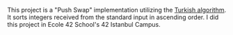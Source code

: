 This project is a "Push Swap" implementation utilizing the [Turkish algorithm](https://medium.com/@ayogun/push-swap-c1f5d2d41e97). It sorts integers received from the standard input in ascending order. I did this project in Ecole 42 School's 42 Istanbul Campus.
